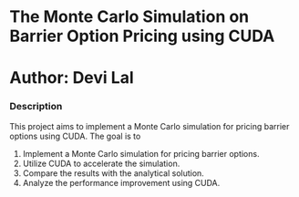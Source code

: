 # The Monte Carlo Simulation on Barrier Option Pricing using CUDA
# Author: Devi Lal
### Description
This project aims to implement a Monte Carlo simulation for pricing barrier options using CUDA. The goal is to
1.  Implement a Monte Carlo simulation for pricing barrier options.
2.  Utilize CUDA to accelerate the simulation.
3.  Compare the results with the analytical solution.
4.  Analyze the performance improvement using CUDA.

